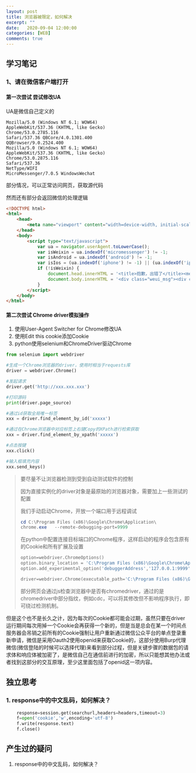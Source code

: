 ```yaml
---
layout: post
title: 浏览器被限定，如何解决
excerpt: ""
date:   2020-09-04 12:00:00
categories: [WEB]
comments: true
---
```


## 学习笔记

### 1、请在微信客户端打开

#### 第一次尝试 尝试修改UA

UA是微信自己定义的

```
Mozilla/5.0 (Windows NT 6.1; WOW64) 
AppleWebKit/537.36 (KHTML, like Gecko) 
Chrome/53.0.2785.116 
Safari/537.36 QBCore/4.0.1301.400 
QQBrowser/9.0.2524.400 
Mozilla/5.0 (Windows NT 6.1; WOW64) 
AppleWebKit/537.36 (KHTML, like Gecko) 
Chrome/53.0.2875.116 
Safari/537.36 
NetType/WIFI 
MicroMessenger/7.0.5 WindowsWechat
```

部分情况，可以正常访问网页，获取源代码

然而还有部分会返回微信的处理逻辑

```html
<!DOCTYPE html>
<html>
    <head>
        <meta name="viewport" content="width=device-width, initial-scale=1, user-scalable=0">
    </head>
    <body>
        <script type="text/javascript">
            var ua = navigator.userAgent.toLowerCase();
            var isWeixin = ua.indexOf('micromessenger') != -1;
            var isAndroid = ua.indexOf('android') != -1;
            var isIos = (ua.indexOf('iphone') != -1) || (ua.indexOf('ipad') != -1);
            if (!isWeixin) {
                document.head.innerHTML = '<title>抱歉，出错了</title><meta charset="utf-8"><meta name="viewport" content="width=device-width, initial-scale=1, user-scalable=0"><link rel="stylesheet" type="text/css" href="https://res.wx.qq.com/open/libs/weui/0.4.1/weui.css">';
                document.body.innerHTML = '<div class="weui_msg"><div class="weui_icon_area"><i class="weui_icon_info weui_icon_msg"></i></div><div class="weui_text_area"><h4 class="weui_msg_title">请在微信客户端打开链接</h4></div></div>';
            }
        </script>
    </body>
</html>
```

#### 第二次尝试 Chrome driver模拟操作

1. 使用User-Agent Switcher for Chrome修改UA
2. 使用Edit this cookie添加Cookie
3. python使用selenium和ChromeDriver驱动Chrome

```python
from selenium import webdriver

#生成一个Chrome浏览器的driver，使用时相当于requests库
driver = webdriver.Chrome()

#发起请求
driver.get('http://xxx.xxx.xxx')

#打印源码
print(driver.page_source)

#通过id获取全局唯一标签
xxx = driver.find_element_by_id('xxxxx')

#通过在Chrome浏览器中对应标签上右键Copy的XPath进行检索获取
xxx = driver.find_element_by_xpath('xxxxx')

#点击按键
xxx.click()

#输入框填充内容
xxx.send_keys()
```

> 要尽量不让浏览器检测到受到自动测试软件的控制
>
> 因为直接实例化的driver对象是最原始的浏览器对象，需要加上一些测试的配置
>
> 我们手动启动Chrome，开放一个端口用于远程调试
>
> ```powershell
> cd C:\Program Files (x86)\Google\Chrome\Application\
> chrome.exe   --remote-debugging-port=9999
> ```
>
> 在python中配置连接目标端口的Chrome程序，这样启动的程序会包含原有的Cookie和所有扩展及设置
>
> ```python
> option=webdriver.ChromeOptions()
> option.binary_location = 'C:\Program Files (x86)\Google\Chrome\Application\chrome.exe'
> option.add_experimental_option('debuggerAddress','127.0.0.1:9999')
> 
> driver=webdriver.Chrome(executable_path='C:\Program Files (x86)\Google\Chrome\Application\chromedriver.exe',chrome_options=option)
> 
> ```
>
> 部分网页会通过js检查浏览器中是否有chromedriver，通过的是chromedriver中部分指纹，例如cdc，可以将其修改但不影响程序执行，即可绕过检测机制。

但是这个也不是长久之计，因为每次的Cookie都可能会过期，虽然只要在driver运行期间每次用掉一个Cookie会再获得一个新的，但是当是总会在某一个时间点服务器会吊销之前所有的Cookie强制让用户重新通过微信公众平台的单点登录重新申请，微信是采用Oauth2使用openid来获取Cookie的，这部分使用Burp代理微信(微信登陆的时候可以选择代理)来看到部分过程，但是关键步骤的数据包的请求体和响应体被加密了，是微信自己在通信前进行的加密，所以只能想其他办法或者找到这部分的交互原理，至少这里面包括了openid这一项内容。

## 独立思考

### 1. response中的中文乱码，如何解决？

```py
	response=session.get(searchurl,headers=headers,timeout=3)
    f=open('cookie','w',encoding='utf-8')
    f.write(response.text)
    f.close()
```

## 产生过的疑问

1. response中的中文乱码，如何解决？